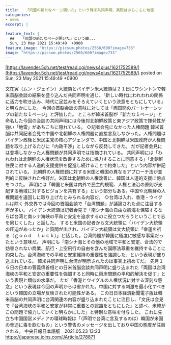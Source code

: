 ```yaml
---
title:  　「同盟の新たなページ開いた」という韓米共同声明、実際はあちこちに地雷　 
categories:
- news
excerpt: |
  
feature_text: |
  ##  　「同盟の新たなページ開いた」という韓...
  Sun, 23 May 2021 15:49:49  +0900
feature_image: "https://picsum.photos/2560/600?image=733"
image: "https://picsum.photos/2560/600?image=733"
---
```


[https://lavender.5ch.net/test/read.cgi/news4plus/1621752589/](https://lavender.5ch.net/test/read.cgi/news4plus/1621752589/)
posted on Sun, 23 May 2021 15:49:49  +0900

<!--more-->

文在寅（ムン・ジェイン）大統領とバイデン米大統領は２１日にワシントンで韓米首脳会談の結果を盛り込んだ共同声明を通じ、「新しい時代にわれわれの関係に活力を吹き込み、時代に足並みをそろえていくという決意をともにしている」と明らかにした。 今回の首脳会談の意味に対しては「両国間のパートナーシップの新たな１ページ」と評価した。 ところが韓米首脳が「新たな１ページ」と命名した今回の会談の共同声明には今後対北朝鮮政策と東アジア政策で揮発性が強い「地雷」があちこちに隠れている。 ◇記者会見になかった人権問題 韓米首脳は共同記者会見で中国や北朝鮮の人権問題に直接言及しなかった。人権問題はバイデン政権と米民主党の核心アジェンダで、中国と北朝鮮は米国政府が人権問題を取り上げるたびに「内政干渉」としながら反発してきた。 だが記者会見には登場しなかった人権問題が共同声明では指摘されている。 共同声明には「われわれは北朝鮮の人権状況を改善するために協力することに同意する」「北朝鮮住民に対する人道的支援提供を促進し続けることで約束した」という内容が併記されている。 北朝鮮の人権問題に対する米国と韓国の異なるアプローチ法が並列的に反映された格好だ。米国は北朝鮮の人権改善に、韓国は人道的支援に傍点をつけた。 声明には「韓国と米国は内外で民主的規範、人権と法治の原則が支配する地域に対するビジョンを共有する」という部分もある。中国や北朝鮮の人権問題を遠回しに取り上げたとみられる内容だ。 ◇台湾は入れ、香港・ウイグルは除く 外交界では今回の首脳会談で「台湾問題」が議論された点に注目する声が多い。 バイデン大統領は記者会見で「南シナ海の自由な航海を保障するならば台湾と南シナ海峡の平和と安定を追求するのに役立つだろうということで志を同じくした」と話した。 すると米国の記者から文大統領に「バイデン大統領の圧迫があったか」と質問が出され、バイデン大統領は文大統領に「幸運を祈る（ｇｏｏｄ　ｌｕｃｋ）」と話した。台湾問題が韓国に極度に敏感な事案だったという意味だ。 声明にも「南シナ海とその他の地域で平和と安定、合法的で妨害されない商業、航行・上空飛行の自由を含んだ国際法尊重を維持することに約束した。台湾海峡での平和と安定維持の重要性を強調した」という表現が盛り込まれている。 韓米共同声明に台湾が明示されたのは事実上初めてだ。 先月１６日の日本の菅義偉首相との日米首脳会談共同声明に盛り込まれた「両国は台湾海峡の平和と安定の重要性を強調すると同時に両岸問題の平和的解決を促す」という表現と類似の水準だ。 ただ「香港とウイグルの人権状況に対する深刻な懸念」という表現は今回の声明からは省かれた。中国に対する刺激を最小化すべきという韓国の立場が反映された可能性がある。 この日日本経済新聞電子版は韓米首脳の共同声明に台湾関連の内容が盛り込まれたことに注目し、「文氏は会見で『台湾海峡の平和と安定が非常に重要との認識をともにした』と述べ、米韓がこの問題で協力していくと明らかにした」と特別な意味を付与した。 これに先立ち中国国営メディアの環球時報は「（声明で台湾に言及するのは）韓国が米国の脅迫に毒を飲むもの」という警告のメッセージを出しており中国の態度が注目される。 中央日報日本語版　2021.05.23 13:23 https://japanese.joins.com/JArticle/278871
